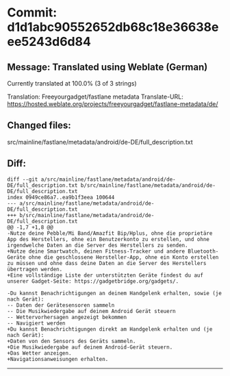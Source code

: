 # Commit: d1d1abc90552652db68c18e36638eee5243d6d84
## Message: Translated using Weblate (German)

Currently translated at 100.0% (3 of 3 strings)

Translation: Freeyourgadget/fastlane metadata
Translate-URL: https://hosted.weblate.org/projects/freeyourgadget/fastlane-metadata/de/
## Changed files:
src/mainline/fastlane/metadata/android/de-DE/full_description.txt

## Diff:
```
diff --git a/src/mainline/fastlane/metadata/android/de-DE/full_description.txt b/src/mainline/fastlane/metadata/android/de-DE/full_description.txt
index 0949ce86a7..ea9b1f3eea 100644
--- a/src/mainline/fastlane/metadata/android/de-DE/full_description.txt
+++ b/src/mainline/fastlane/metadata/android/de-DE/full_description.txt
@@ -1,7 +1,8 @@
-Nutze deine Pebble/Mi Band/Amazfit Bip/Hplus, ohne die proprietäre App des Herstellers, ohne ein Benutzerkonto zu erstellen, und ohne irgendwelche Daten an die Server des Herstellers zu senden.
+Nutze deine Smartwatch, deinen Fitness-Tracker und andere Bluetooth-Geräte ohne die geschlossene Hersteller-App, ohne ein Konto erstellen zu müssen und ohne dass deine Daten an die Server des Herstellers übertragen werden.
+Eine vollständige Liste der unterstützten Geräte findest du auf unserer Gadget-Seite: https://gadgetbridge.org/gadgets/.
 
-Du kannst Benachrichtigungen an deinem Handgelenk erhalten, sowie (je nach Gerät):
-- Daten der Gerätesensoren sammeln
-- Die Musikwiedergabe auf deinem Android Gerät steuern
-- Wettervorhersagen angezeigt bekommen
-- Navigiert werden
+Du kannst Benachrichtigungen direkt am Handgelenk erhalten und (je nach Gerät):
+Daten von den Sensors des Geräts sammeln.
+Die Musikwiedergabe auf deinem Android-Gerät steuern.
+Das Wetter anzeigen.
+Navigationsanweisungen erhalten.
```
-----------------------------------
